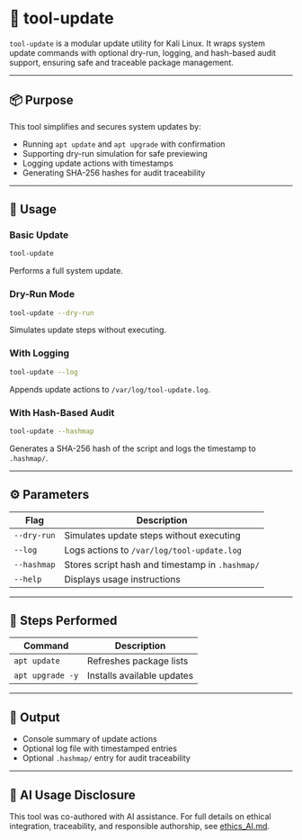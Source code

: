 # 🔄 tool-update

`tool-update` is a modular update utility for Kali Linux. It wraps system update commands with optional dry-run, logging, and hash-based audit support, ensuring safe and traceable package management.

---

## 📦 Purpose

This tool simplifies and secures system updates by:

- Running `apt update` and `apt upgrade` with confirmation
- Supporting dry-run simulation for safe previewing
- Logging update actions with timestamps
- Generating SHA-256 hashes for audit traceability

---

## 🚀 Usage

### Basic Update
```bash
tool-update
```
Performs a full system update.

### Dry-Run Mode
```bash
tool-update --dry-run
```
Simulates update steps without executing.

### With Logging
```bash
tool-update --log
```
Appends update actions to `/var/log/tool-update.log`.

### With Hash-Based Audit
```bash
tool-update --hashmap
```
Generates a SHA-256 hash of the script and logs the timestamp to `.hashmap/`.

---

## ⚙️ Parameters

| Flag         | Description                                      |
|--------------|--------------------------------------------------|
| `--dry-run`  | Simulates update steps without executing         |
| `--log`      | Logs actions to `/var/log/tool-update.log`       |
| `--hashmap`  | Stores script hash and timestamp in `.hashmap/`  |
| `--help`     | Displays usage instructions                      |

---

## 🔧 Steps Performed

| Command             | Description                        |
|---------------------|------------------------------------|
| `apt update`        | Refreshes package lists            |
| `apt upgrade -y`    | Installs available updates         |

---

## 📁 Output

- Console summary of update actions
- Optional log file with timestamped entries
- Optional `.hashmap/` entry for audit traceability

---

## 🤖 AI Usage Disclosure
This tool was co-authored with AI assistance. For full details on ethical integration, traceability, and responsible authorship, see [ethics_AI.md](https://github.com/Mark-a-Hamilton/Mark-a-Hamilton.github.io/blob/main/ethics_AI.md).

